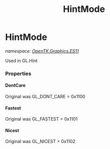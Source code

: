 ﻿---
title: HintMode
---

# HintMode
_namespace: [OpenTK.Graphics.ES11](N-OpenTK.Graphics.ES11.html)_

Used in GL.Hint



### Properties

#### DontCare
Original was GL_DONT_CARE = 0x1100
#### Fastest
Original was GL_FASTEST = 0x1101
#### Nicest
Original was GL_NICEST = 0x1102

